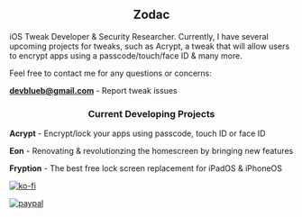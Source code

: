 <H2 align="center">Zodac</H1>

iOS Tweak Developer & Security Researcher. Currently, I have several upcoming projects for tweaks, such as Acrypt, a 
tweak that will allow users to encrypt apps using a passcode/touch/face ID & many more. 

Feel free to contact me for any questions or concerns:

**devblueb@gmail.com** - Report tweak issues

<H3 align="center">Current Developing Projects</H1>


**Acrypt** - Encrypt/lock your apps using passcode, touch ID or face ID 

**Eon** - Renovating & revolutionzing the homescreen by bringing new features

**Fryption** - The best free lock screen replacement for iPadOS & iPhoneOS

[![ko-fi](https://ko-fi.com/img/githubbutton_sm.svg)](https://ko-fi.com/zodacios)

[![paypal](https://www.paypalobjects.com/en_US/i/btn/btn_donateCC_LG.gif)](https://paypal.me/kysonhuang?country.x=CA&locale.x=en_US)